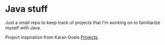 Java stuff
==========

Just a small repo to keep track of projects that I'm working on to familiarize myself with Java. 

Project inspiration from Karan Goels [Projects](https://github.com/karan/Projects).
